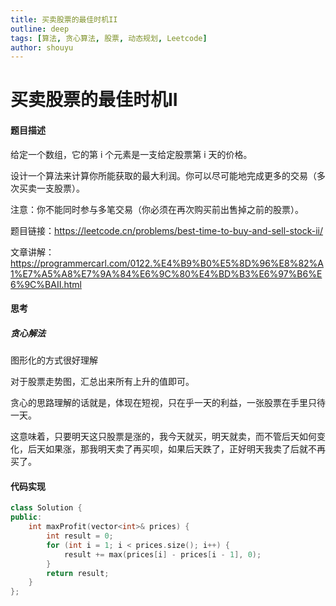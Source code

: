 ```yaml
---
title: 买卖股票的最佳时机II
outline: deep
tags: [算法, 贪心算法, 股票, 动态规划, Leetcode]
author: shouyu
---
```


# 买卖股票的最佳时机II

#### 题目描述

给定一个数组，它的第  i 个元素是一支给定股票第 i 天的价格。

设计一个算法来计算你所能获取的最大利润。你可以尽可能地完成更多的交易（多次买卖一支股票）。

注意：你不能同时参与多笔交易（你必须在再次购买前出售掉之前的股票）。

题目链接：https://leetcode.cn/problems/best-time-to-buy-and-sell-stock-ii/

文章讲解：https://programmercarl.com/0122.%E4%B9%B0%E5%8D%96%E8%82%A1%E7%A5%A8%E7%9A%84%E6%9C%80%E4%BD%B3%E6%97%B6%E6%9C%BAII.html

#### 思考

##### 贪心解法

图形化的方式很好理解

对于股票走势图，汇总出来所有上升的值即可。

贪心的思路理解的话就是，体现在短视，只在乎一天的利益，一张股票在手里只待一天。

这意味着，只要明天这只股票是涨的，我今天就买，明天就卖，而不管后天如何变化，后天如果涨，那我明天卖了再买呗，如果后天跌了，正好明天我卖了后就不再买了。

#### 代码实现

```C++
class Solution {
public:
    int maxProfit(vector<int>& prices) {
        int result = 0;
        for (int i = 1; i < prices.size(); i++) {
            result += max(prices[i] - prices[i - 1], 0);
        }
        return result;
    }
};
```

